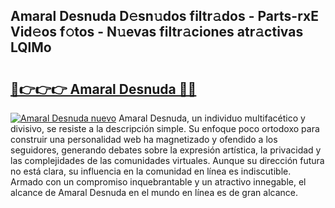 ## Amaral Desnuda D𝚎sn𝚞dos filtr𝚊dos - Parts-rxE Vid𝚎os f𝚘tos - N𝚞evas filtr𝚊ciones atr𝚊ctivas LQlMo

# <h2><a href="http://mbd0ylh.tromn.icu/?c=Amaral+Desnuda">🔗👉👉👉 Amaral Desnuda 🔗🔗</a></h2>

[![Amaral Desnuda nuevo](https://i.imgur.com/pEAQMta.gif)](http://mbd0ylh.tromn.icu/?c=Amaral+Desnuda)
Amaral Desnuda, un individuo multifacético y divisivo, se resiste a la descripción simple. Su enfoque poco ortodoxo para construir una personalidad web ha magnetizado y ofendido a los seguidores, generando debates sobre la expresión artística, la privacidad y las complejidades de las comunidades virtuales. Aunque su dirección futura no está clara, su influencia en la comunidad en línea es indiscutible. Armado con un compromiso inquebrantable y un atractivo innegable, el alcance de Amaral Desnuda en el mundo en línea es de gran alcance.
